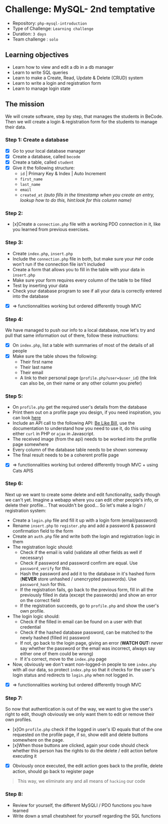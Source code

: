 # Challenge: MySQL- 2nd temptative

- Repository: `php-mysql-introduction`
- Type of Challenge: `Learning challenge`
- Duration: `3 days`
- Team challenge : `solo`

## Learning objectives
- Learn how to view and edit a db in a db manager
- Learn to write SQL queries
- Learn to make a Create, Read, Update & Delete (CRUD) system
- Learn to write a login and registration form
- Learn to manage login state

## The mission
We will create software, step by step, that manages the students in BeCode.
Then we will create a login & registration form for the students to manage their data.

### Step 1: Create a database
- [x] Go to your local database manager
- [x] Create a database, called `becode`
- [x] Create a table, called `student`
- [x] Give it the following structure:
    - `id` | Primary Key & Index | Auto Increment
    - `first_name`
    - `last_name`
    - `email` 
    - `created_at` *(auto fills in the timestamp when you create an entry, lookup how to do this, hint:look for this column name)*
    
### Step 2: 
- [x]Create a `connection.php` file with a working PDO connection in it, like you learned from previous exercises.

### Step 3: 

- Create `index.php`, `insert.php` 
- Include the `connection.php` file in both, but make sure your `PHP` code won't run if the connection file isn't included
- Create a form that allows you to fill in the table with your data in `insert.php`
- Make sure your form requires every column of the table to be filled
- Test by inserting your data
- Check your database program to see if all your data is correctly entered into the database

- [x] => functionnalities working but ordered differently trough MVC

### Step 4:
We have managed to push our info to a local database, now let's try and pull that same information out of there, follow these instructions:

- [x] On `index.php`, list a table with summaries of most of the details of all people
- [x] Make sure the table shows the following:
    - Their first name
    - Their last name
    - Their email
    - A link to their personal page (`profile.php?user=$user_id`) (the link can also be, on their name or any other column you prefer)

### Step 5:
- On `profile.php` get the required user's details from the database
- Print them out on a profile page you design, if you need inspiration, you can look [here](https://www.google.com/search?q=profile+page+design&source=lnms&tbm=isch&sa=X&ved=0ahUKEwis5Juh07HkAhUIJFAKHeJKASYQ_AUIESgB&biw=2560&bih=1297#imgrc=jjirWCPSxqfBFM:)
- Include an API call to the following API: [Be Like Bill](https://github.com/gautamkrishnar/Be-Like-Bill), use the documentation to understand how you need to use it, do this using either `curl` in PHP or `ajax` in Javascript.
- The received image (from the api) needs to be worked into the profile page somewhere
- Every column of the database table needs to be shown someway
- The final result needs to be a coherent profile page

- [x] => functionnalities working but ordered differently trough MVC + using Cats APIS

### Step 6:
Next up we want to create some delete and edit functionality, sadly though we can't yet.
Imagine a webapp where you can edit other people's info, or delete their profile... That wouldn't be good... 
So let's make a login / registration system:

- Create a `login.php` file and fill it up with a login form (email/password)
- Rename `insert.php` to `register.php` and add a password & password confirmation field to the form
- Create an `auth.php` file and write both the login and registration logic in them
- The registration logic should:
    - Check if the email is valid (validate all other fields as well if necessary)
    - Check if password and password confirm are equal. Use `password_verify` for this.
    - Hash the password and add it to the database in it's hashed form (**NEVER** store unhashed / unencrypted passwords). Use `password_hash` for this.
    - If the registration fails, go back to the previous form, fill in all the previously filled in data (except the passwords) and show an error on the correct field
    - If the registration succeeds, go to `profile.php` and show the user's own profile.
- The login logic should:
    - Check if the filled in email can be found on a user with that credential
    - Check if the hashed database password, can be matched to the newly hashed (filled in) password
    - If not, go back to the login page, giving an error (**WATCH OUT:** never say whether the password or the email was incorrect, always say either one of them could be wrong) 
    - If it's correct, move to the `index.php` page
- Now, obviously we don't want non-logged-in people to see `index.php` with all our data, so protect `index.php` so that it checks for the user's login status and redirects to `login.php` when not logged in.

- [x] => functionnalities working but ordered differently trough MVC

### Step 7:
So now that authentication is out of the way, we want to give the user's right to edit, though obviously we only want them to edit or remove their own profiles.

- [x]On `profile.php` check if the logged in user's ID equals that of the one requested on the profile page, if so, show edit and delete buttons somewhere on the page.
- [x]When those buttons are clicked, again your code should check whether this person has the rights to do the delete / edit action before executing it
- [x] Obviously once executed, the edit action goes back to the profile, delete action, should go back to register page 

> This way, we eliminate any and all means of `hacking` our code

### Step 8: 
- Review for yourself, the different MySQLI / PDO functions you have learned
- Write down a small cheatsheet for yourself regarding the SQL functions 
